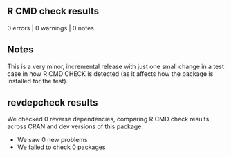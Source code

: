 ## R CMD check results

0 errors | 0 warnings | 0 notes

## Notes

This is a very minor, incremental release with just one small change in a test case in how R CMD CHECK is detected (as it affects how the package is installed for the test).

## revdepcheck results

We checked 0 reverse dependencies, comparing R CMD check results across CRAN and dev versions of this package.

 * We saw 0 new problems
 * We failed to check 0 packages
